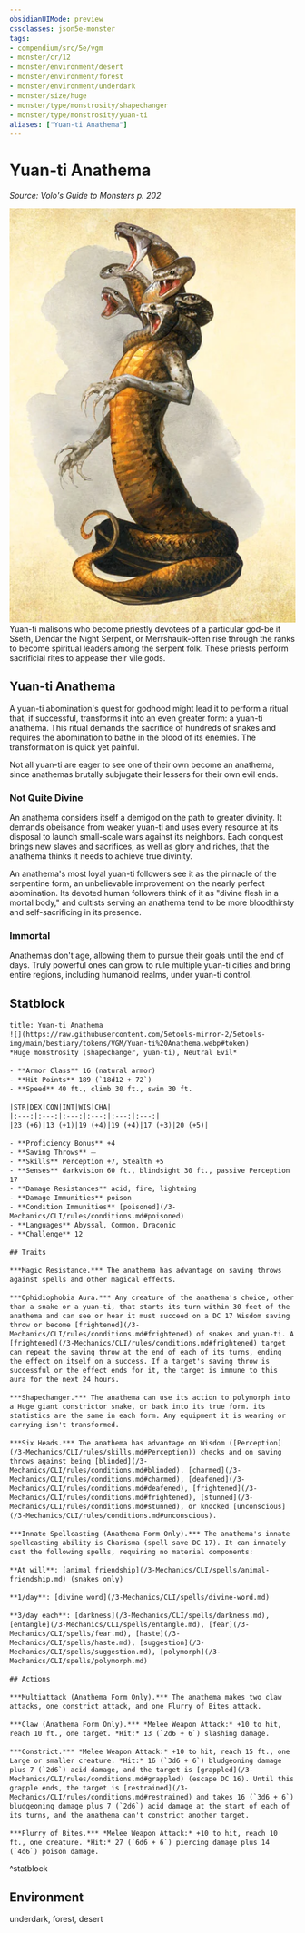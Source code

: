 ```yaml
---
obsidianUIMode: preview
cssclasses: json5e-monster
tags:
- compendium/src/5e/vgm
- monster/cr/12
- monster/environment/desert
- monster/environment/forest
- monster/environment/underdark
- monster/size/huge
- monster/type/monstrosity/shapechanger
- monster/type/monstrosity/yuan-ti
aliases: ["Yuan-ti Anathema"]
---
```

# Yuan-ti Anathema
*Source: Volo's Guide to Monsters p. 202*  

![](https://raw.githubusercontent.com/5etools-mirror-2/5etools-img/main/bestiary/VGM/Yuan-ti%20Anathema.webp#right)  
Yuan-ti malisons who become priestly devotees of a particular god-be it Sseth, Dendar the Night Serpent, or Merrshaulk-often rise through the ranks to become spiritual leaders among the serpent folk. These priests perform sacrificial rites to appease their vile gods.

## Yuan-ti Anathema

A yuan-ti abomination's quest for godhood might lead it to perform a ritual that, if successful, transforms it into an even greater form: a yuan-ti anathema. This ritual demands the sacrifice of hundreds of snakes and requires the abomination to bathe in the blood of its enemies. The transformation is quick yet painful.

Not all yuan-ti are eager to see one of their own become an anathema, since anathemas brutally subjugate their lessers for their own evil ends.

### Not Quite Divine

An anathema considers itself a demigod on the path to greater divinity. It demands obeisance from weaker yuan-ti and uses every resource at its disposal to launch small-scale wars against its neighbors. Each conquest brings new slaves and sacrifices, as well as glory and riches, that the anathema thinks it needs to achieve true divinity.

An anathema's most loyal yuan-ti followers see it as the pinnacle of the serpentine form, an unbelievable improvement on the nearly perfect abomination. Its devoted human followers think of it as "divine flesh in a mortal body," and cultists serving an anathema tend to be more bloodthirsty and self-sacrificing in its presence.

### Immortal

Anathemas don't age, allowing them to pursue their goals until the end of days. Truly powerful ones can grow to rule multiple yuan-ti cities and bring entire regions, including humanoid realms, under yuan-ti control.


## Statblock

```ad-statblock
title: Yuan-ti Anathema
![](https://raw.githubusercontent.com/5etools-mirror-2/5etools-img/main/bestiary/tokens/VGM/Yuan-ti%20Anathema.webp#token)
*Huge monstrosity (shapechanger, yuan-ti), Neutral Evil*

- **Armor Class** 16 (natural armor)
- **Hit Points** 189 (`18d12 + 72`) 
- **Speed** 40 ft., climb 30 ft., swim 30 ft.

|STR|DEX|CON|INT|WIS|CHA|
|:---:|:---:|:---:|:---:|:---:|:---:|
|23 (+6)|13 (+1)|19 (+4)|19 (+4)|17 (+3)|20 (+5)|

- **Proficiency Bonus** +4
- **Saving Throws** ⏤
- **Skills** Perception +7, Stealth +5
- **Senses** darkvision 60 ft., blindsight 30 ft., passive Perception 17
- **Damage Resistances** acid, fire, lightning
- **Damage Immunities** poison
- **Condition Immunities** [poisoned](/3-Mechanics/CLI/rules/conditions.md#poisoned)
- **Languages** Abyssal, Common, Draconic
- **Challenge** 12

## Traits

***Magic Resistance.*** The anathema has advantage on saving throws against spells and other magical effects.

***Ophidiophobia Aura.*** Any creature of the anathema's choice, other than a snake or a yuan-ti, that starts its turn within 30 feet of the anathema and can see or hear it must succeed on a DC 17 Wisdom saving throw or become [frightened](/3-Mechanics/CLI/rules/conditions.md#frightened) of snakes and yuan-ti. A [frightened](/3-Mechanics/CLI/rules/conditions.md#frightened) target can repeat the saving throw at the end of each of its turns, ending the effect on itself on a success. If a target's saving throw is successful or the effect ends for it, the target is immune to this aura for the next 24 hours.

***Shapechanger.*** The anathema can use its action to polymorph into a Huge giant constrictor snake, or back into its true form. its statistics are the same in each form. Any equipment it is wearing or carrying isn't transformed.

***Six Heads.*** The anathema has advantage on Wisdom ([Perception](/3-Mechanics/CLI/rules/skills.md#Perception)) checks and on saving throws against being [blinded](/3-Mechanics/CLI/rules/conditions.md#blinded). [charmed](/3-Mechanics/CLI/rules/conditions.md#charmed), [deafened](/3-Mechanics/CLI/rules/conditions.md#deafened), [frightened](/3-Mechanics/CLI/rules/conditions.md#frightened), [stunned](/3-Mechanics/CLI/rules/conditions.md#stunned), or knocked [unconscious](/3-Mechanics/CLI/rules/conditions.md#unconscious).

***Innate Spellcasting (Anathema Form Only).*** The anathema's innate spellcasting ability is Charisma (spell save DC 17). It can innately cast the following spells, requiring no material components:

**At will**: [animal friendship](/3-Mechanics/CLI/spells/animal-friendship.md) (snakes only)

**1/day**: [divine word](/3-Mechanics/CLI/spells/divine-word.md)

**3/day each**: [darkness](/3-Mechanics/CLI/spells/darkness.md), [entangle](/3-Mechanics/CLI/spells/entangle.md), [fear](/3-Mechanics/CLI/spells/fear.md), [haste](/3-Mechanics/CLI/spells/haste.md), [suggestion](/3-Mechanics/CLI/spells/suggestion.md), [polymorph](/3-Mechanics/CLI/spells/polymorph.md)

## Actions

***Multiattack (Anathema Form Only).*** The anathema makes two claw attacks, one constrict attack, and one Flurry of Bites attack.

***Claw (Anathema Form Only).*** *Melee Weapon Attack:* +10 to hit, reach 10 ft., one target. *Hit:* 13 (`2d6 + 6`) slashing damage.

***Constrict.*** *Melee Weapon Attack:* +10 to hit, reach 15 ft., one Large or smaller creature. *Hit:* 16 (`3d6 + 6`) bludgeoning damage plus 7 (`2d6`) acid damage, and the target is [grappled](/3-Mechanics/CLI/rules/conditions.md#grappled) (escape DC 16). Until this grapple ends, the target is [restrained](/3-Mechanics/CLI/rules/conditions.md#restrained) and takes 16 (`3d6 + 6`) bludgeoning damage plus 7 (`2d6`) acid damage at the start of each of its turns, and the anathema can't constrict another target.

***Flurry of Bites.*** *Melee Weapon Attack:* +10 to hit, reach 10 ft., one creature. *Hit:* 27 (`6d6 + 6`) piercing damage plus 14 (`4d6`) poison damage.
```
^statblock

## Environment

underdark, forest, desert